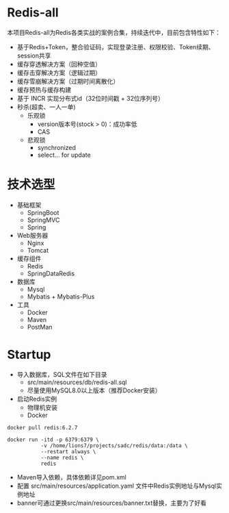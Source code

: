 # Redis-all

本项目Redis-all为Redis各类实战的案例合集，持续迭代中，目前包含特性如下：

- 基于Redis+Token，整合验证码，实现登录注册、权限校验、Token续期、session共享
- 缓存穿透解决方案（回种空值）
- 缓存击穿解决方案（逻辑过期）
- 缓存雪崩解决方案（过期时间离散化）
- 缓存预热与缓存构建
- 基于 INCR 实现分布式id（32位时间戳 + 32位序列号）
- 秒杀(超卖、一人一单)
  - 乐观锁
    - version版本号(stock > 0)：成功率低
    - CAS
  - 悲观锁
    - synchronized
    - select... for update

# 技术选型
- 基础框架
  - SpringBoot
  - SpringMVC
  - Spring
- Web服务器
  - Nginx
  - Tomcat
- 缓存组件
  - Redis
  - SpringDataRedis
- 数据库
  - Mysql
  - Mybatis + Mybatis-Plus
- 工具
  - Docker
  - Maven
  - PostMan
  
# Startup
- 导入数据库，SQL文件在如下目录
  - src/main/resources/db/redis-all.sql
  - 尽量使用MySQL8.0以上版本（推荐Docker安装）
- 启动Redis实例
  - 物理机安装 
  - Docker
```shell
docker pull redis:6.2.7

docker run -itd -p 6379:6379 \
           -v /home/lions7/projects/sadc/redis/data:/data \
           --restart always \
           --name redis \
           redis
```
- Maven导入依赖，具体依赖详见pom.xml
- 配置 src/main/resources/application.yaml 文件中Redis实例地址与Mysql实例地址
- banner可通过更换src/main/resources/banner.txt替换，主要为了好看